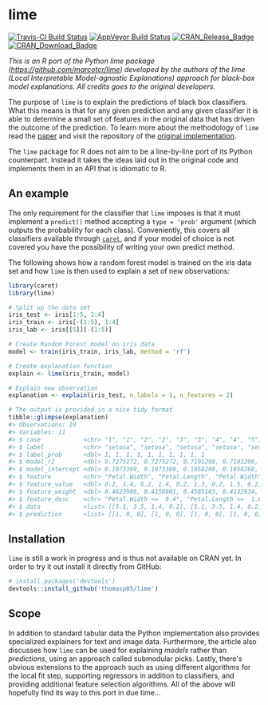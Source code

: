 
<!-- README.md is generated from README.Rmd. Please edit that file -->
lime
====

[![Travis-CI Build Status](https://travis-ci.org/thomasp85/lime.svg?branch=master)](https://travis-ci.org/thomasp85/lime) [![AppVeyor Build Status](https://ci.appveyor.com/api/projects/status/github/thomasp85/lime?branch=master&svg=true)](https://ci.appveyor.com/project/thomasp85/lime) [![CRAN\_Release\_Badge](http://www.r-pkg.org/badges/version-ago/lime)](https://CRAN.R-project.org/package=lime) [![CRAN\_Download\_Badge](http://cranlogs.r-pkg.org/badges/lime)](https://CRAN.R-project.org/package=lime)

*This is an R port of the Python lime package (<https://github.com/marcotcr/lime>) developed by the authors of the lime (Local Interpretable Model-agnostic Explanations) approach for black-box model explanations. All credits goes to the original developers.*

The purpose of `lime` is to explain the predictions of black box classifiers. What this means is that for any given prediction and any given classifier it is able to determine a small set of features in the original data that has driven the outcome of the prediction. To learn more about the methodology of `lime` read the [paper](https://arxiv.org/abs/1602.04938) and visit the repository of the [original implementation](https://github.com/marcotcr/lime).

The `lime` package for R does not aim to be a line-by-line port of its Python counterpart. Instead it takes the ideas laid out in the original code and implements them in an API that is idiomatic to R.

An example
----------

The only requirement for the classifier that `lime` imposes is that it must implement a `predict()` method accepting a `type = 'prob'` argument (which outputs the probability for each class). Conveniently, this covers all classifiers available through [`caret`](https://CRAN.R-project.org/package=caret), and if your model of choice is not covered you have the possibility of writing your own predict method.

The following shows how a random forest model is trained on the iris data set and how `lime` is then used to explain a set of new observations:

``` r
library(caret)
library(lime)

# Split up the data set
iris_test <- iris[1:5, 1:4]
iris_train <- iris[-(1:5), 1:4]
iris_lab <- iris[[5]][-(1:5)]

# Create Random Forest model on iris data
model <- train(iris_train, iris_lab, method = 'rf')

# Create explanation function
explain <- lime(iris_train, model)

# Explain new observation
explanation <- explain(iris_test, n_labels = 1, n_features = 2)

# The output is provided in a nice tidy format
tibble::glimpse(explanation)
#> Observations: 10
#> Variables: 11
#> $ case            <chr> "1", "1", "2", "2", "3", "3", "4", "4", "5", "5"
#> $ label           <chr> "setosa", "setosa", "setosa", "setosa", "setos...
#> $ label_prob      <dbl> 1, 1, 1, 1, 1, 1, 1, 1, 1, 1
#> $ model_r2        <dbl> 0.7275272, 0.7275272, 0.7191298, 0.7191298, 0....
#> $ model_intercept <dbl> 0.1073369, 0.1073369, 0.1058268, 0.1058268, 0....
#> $ feature         <chr> "Petal.Width", "Petal.Length", "Petal.Width", ...
#> $ feature_value   <dbl> 0.2, 1.4, 0.2, 1.4, 0.2, 1.3, 0.2, 1.5, 0.2, 1.4
#> $ feature_weight  <dbl> 0.4623986, 0.4158801, 0.4585103, 0.4132934, 0....
#> $ feature_desc    <chr> "Petal.Width <=  0.4", "Petal.Length <=  1.6",...
#> $ data            <list> [[5.1, 3.5, 1.4, 0.2], [5.1, 3.5, 1.4, 0.2], ...
#> $ prediction      <list> [[1, 0, 0], [1, 0, 0], [1, 0, 0], [1, 0, 0], ...
```

Installation
------------

`lime` is still a work in progress and is thus not available on CRAN yet. In order to try it out install it directly from GitHub:

``` r
# install.packages('devtools')
devtools::install_github('thomasp85/lime')
```

Scope
-----

In addition to standard tabular data the Python implementation also provides specialized explainers for text and image data. Furthermore, the article also discusses how `lime` can be used for explaining *models* rather than *predictions*, using an approach called submodular picks. Lastly, there's obvious extensions to the approach such as using different algorithms for the local fit step, supporting regressors in addition to classifiers, and providing additional feature selection algorithms. All of the above will hopefully find its way to this port in due time...
